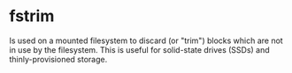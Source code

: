 # fstrim  
Is used on a mounted filesystem to discard (or "trim") blocks which are not in use by the filesystem. This is useful for solid-state drives (SSDs) and thinly-provisioned storage.  
